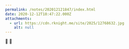 ```yaml
---
permalink: /notes/202012121847/index.html
date: 2020-12-12T18:47:22.000Z
attachments:
  - url: https://cdn.rknight.me/site/2025/12768632.jpg
    alt: null
---
```


🎅 🍩
